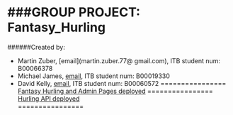 ###GROUP PROJECT: Fantasy_Hurling
================
######Created by:
* Martin Zuber, [email](martin.zuber.77@ gmail.com), ITB student num: B00066378
* Michael James, [email](michaelcjames10@gmail.com), ITB student num: B00019330
* David Kelly, [email](hellodavidkelly@gmail.com), ITB student num: B00060572
================
[Fantasy Hurling and Admin Pages deployed](http://fantasyhurling.azurewebsites.net)
================
[Hurling API deployed](http://hurlingapi.azurewebsites.net)  
================